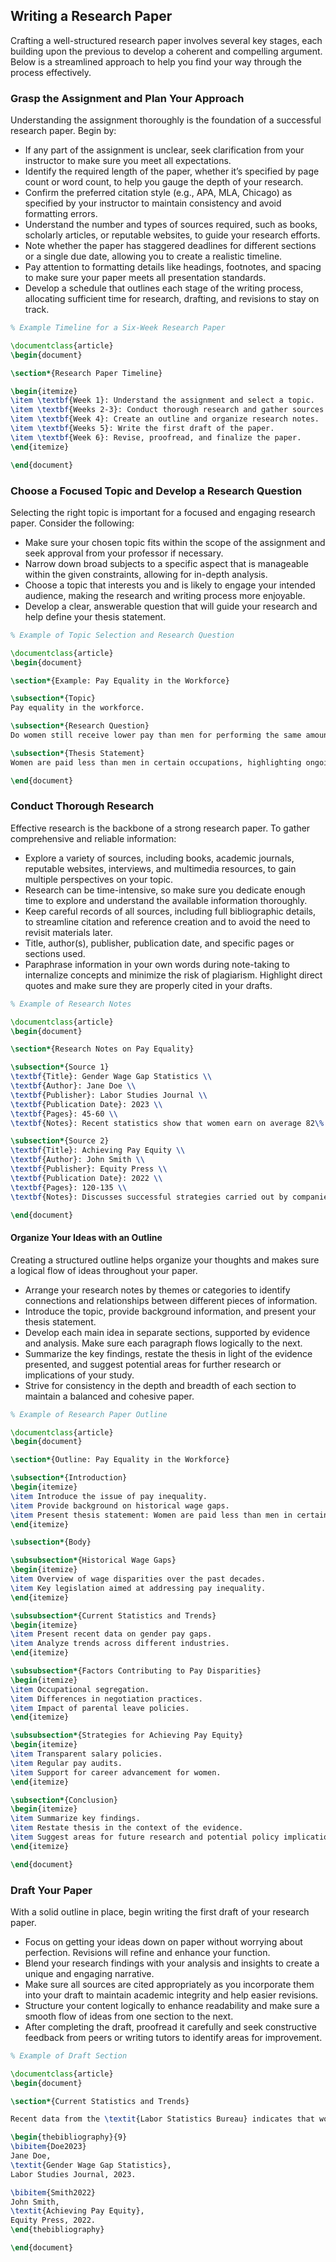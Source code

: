 ## Writing a Research Paper

Crafting a well-structured research paper involves several key stages, each building upon the previous to develop a coherent and compelling argument. Below is a streamlined approach to help you find your way through the process effectively.

### Grasp the Assignment and Plan Your Approach

Understanding the assignment thoroughly is the foundation of a successful research paper. Begin by:

- If any part of the assignment is unclear, seek clarification from your instructor to make sure you meet all expectations.
- Identify the required length of the paper, whether it’s specified by page count or word count, to help you gauge the depth of your research.
- Confirm the preferred citation style (e.g., APA, MLA, Chicago) as specified by your instructor to maintain consistency and avoid formatting errors.
- Understand the number and types of sources required, such as books, scholarly articles, or reputable websites, to guide your research efforts.
- Note whether the paper has staggered deadlines for different sections or a single due date, allowing you to create a realistic timeline.
- Pay attention to formatting details like headings, footnotes, and spacing to make sure your paper meets all presentation standards.
- Develop a schedule that outlines each stage of the writing process, allocating sufficient time for research, drafting, and revisions to stay on track.

```latex
% Example Timeline for a Six-Week Research Paper

\documentclass{article}
\begin{document}

\section*{Research Paper Timeline}

\begin{itemize}
\item \textbf{Week 1}: Understand the assignment and select a topic.
\item \textbf{Weeks 2-3}: Conduct thorough research and gather sources.
\item \textbf{Week 4}: Create an outline and organize research notes.
\item \textbf{Weeks 5}: Write the first draft of the paper.
\item \textbf{Week 6}: Revise, proofread, and finalize the paper.
\end{itemize}

\end{document}

```

### Choose a Focused Topic and Develop a Research Question

Selecting the right topic is important for a focused and engaging research paper. Consider the following:

- Make sure your chosen topic fits within the scope of the assignment and seek approval from your professor if necessary.
- Narrow down broad subjects to a specific aspect that is manageable within the given constraints, allowing for in-depth analysis.
- Choose a topic that interests you and is likely to engage your intended audience, making the research and writing process more enjoyable.
- Develop a clear, answerable question that will guide your research and help define your thesis statement.

```latex
% Example of Topic Selection and Research Question

\documentclass{article}
\begin{document}

\section*{Example: Pay Equality in the Workforce}

\subsection*{Topic}
Pay equality in the workforce.

\subsection*{Research Question}
Do women still receive lower pay than men for performing the same amount of function?

\subsection*{Thesis Statement}
Women are paid less than men in certain occupations, highlighting ongoing gender disparities in the workforce.

\end{document}
```

### Conduct Thorough Research

Effective research is the backbone of a strong research paper. To gather comprehensive and reliable information:

- Explore a variety of sources, including books, academic journals, reputable websites, interviews, and multimedia resources, to gain multiple perspectives on your topic.
- Research can be time-intensive, so make sure you dedicate enough time to explore and understand the available information thoroughly.
- Keep careful records of all sources, including full bibliographic details, to streamline citation and reference creation and to avoid the need to revisit materials later.
- Title, author(s), publisher, publication date, and specific pages or sections used.
- Paraphrase information in your own words during note-taking to internalize concepts and minimize the risk of plagiarism. Highlight direct quotes and make sure they are properly cited in your drafts.

```latex
% Example of Research Notes

\documentclass{article}
\begin{document}

\section*{Research Notes on Pay Equality}

\subsection*{Source 1}
\textbf{Title}: Gender Wage Gap Statistics \\
\textbf{Author}: Jane Doe \\
\textbf{Publisher}: Labor Studies Journal \\
\textbf{Publication Date}: 2023 \\
\textbf{Pages}: 45-60 \\
\textbf{Notes}: Recent statistics show that women earn on average 82\% of what men earn in similar roles. Factors include occupational segregation and differences in negotiation practices.

\subsection*{Source 2}
\textbf{Title}: Achieving Pay Equity \\
\textbf{Author}: John Smith \\
\textbf{Publisher}: Equity Press \\
\textbf{Publication Date}: 2022 \\
\textbf{Pages}: 120-135 \\
\textbf{Notes}: Discusses successful strategies carried out by companies to close the gender pay gap, such as transparent salary policies and regular pay audits.

\end{document}

```

#### Organize Your Ideas with an Outline

Creating a structured outline helps organize your thoughts and makes sure a logical flow of ideas throughout your paper.

- Arrange your research notes by themes or categories to identify connections and relationships between different pieces of information.
- Introduce the topic, provide background information, and present your thesis statement.
- Develop each main idea in separate sections, supported by evidence and analysis. Make sure each paragraph flows logically to the next.
- Summarize the key findings, restate the thesis in light of the evidence presented, and suggest potential areas for further research or implications of your study.
- Strive for consistency in the depth and breadth of each section to maintain a balanced and cohesive paper.

```latex
% Example of Research Paper Outline

\documentclass{article}
\begin{document}

\section*{Outline: Pay Equality in the Workforce}

\subsection*{Introduction}
\begin{itemize}
\item Introduce the issue of pay inequality.
\item Provide background on historical wage gaps.
\item Present thesis statement: Women are paid less than men in certain occupations, highlighting ongoing gender disparities in the workforce.
\end{itemize}

\subsection*{Body}

\subsubsection*{Historical Wage Gaps}
\begin{itemize}
\item Overview of wage disparities over the past decades.
\item Key legislation aimed at addressing pay inequality.
\end{itemize}

\subsubsection*{Current Statistics and Trends}
\begin{itemize}
\item Present recent data on gender pay gaps.
\item Analyze trends across different industries.
\end{itemize}

\subsubsection*{Factors Contributing to Pay Disparities}
\begin{itemize}
\item Occupational segregation.
\item Differences in negotiation practices.
\item Impact of parental leave policies.
\end{itemize}

\subsubsection*{Strategies for Achieving Pay Equity}
\begin{itemize}
\item Transparent salary policies.
\item Regular pay audits.
\item Support for career advancement for women.
\end{itemize}

\subsection*{Conclusion}
\begin{itemize}
\item Summarize key findings.
\item Restate thesis in the context of the evidence.
\item Suggest areas for future research and potential policy implications.
\end{itemize}

\end{document}
```

### Draft Your Paper

With a solid outline in place, begin writing the first draft of your research paper.

- Focus on getting your ideas down on paper without worrying about perfection. Revisions will refine and enhance your function.
- Blend your research findings with your analysis and insights to create a unique and engaging narrative.
- Make sure all sources are cited appropriately as you incorporate them into your draft to maintain academic integrity and help easier revisions.
- Structure your content logically to enhance readability and make sure a smooth flow of ideas from one section to the next.
- After completing the draft, proofread it carefully and seek constructive feedback from peers or writing tutors to identify areas for improvement.

```latex
% Example of Draft Section

\documentclass{article}
\begin{document}

\section*{Current Statistics and Trends}

Recent data from the \textit{Labor Statistics Bureau} indicates that women earn approximately 82\% of what men earn in similar roles \cite{Doe2023}. This persistent wage gap varies across industries, with significant disparities observed in sectors such as technology and finance. For instance, a study by \textit{Equity Press} highlights that in the technology sector, women earn only 78\% of their male counterparts' salaries \cite{Smith2022}. These statistics suggest that despite advancements in workplace equality, substantial gaps remain, necessitating targeted strategies to achieve pay equity.

\begin{thebibliography}{9}
\bibitem{Doe2023}
Jane Doe,
\textit{Gender Wage Gap Statistics},
Labor Studies Journal, 2023.

\bibitem{Smith2022}
John Smith,
\textit{Achieving Pay Equity},
Equity Press, 2022.
\end{thebibliography}

\end{document}

```
